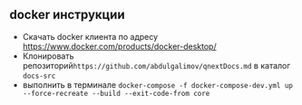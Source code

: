 
## docker инструкции

* Скачать docker клиента по адресу https://www.docker.com/products/docker-desktop/
* Клонировать репозиторий`https://github.com/abdulgalimov/qnextDocs.md` в каталог `docs-src`
* выполнить в терминале `docker-compose -f docker-compose-dev.yml up --force-recreate --build --exit-code-from core`
